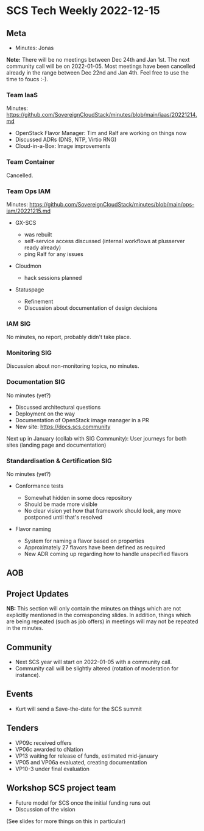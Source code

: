 # SCS Tech Weekly 2022-12-15

## Meta

- Minutes: Jonas

**Note:** There will be no meetings between Dec 24th and Jan 1st. The next community call will be on 2022-01-05. Most meetings have been cancelled already in the range between Dec 22nd and Jan 4th. Feel free to use the time to foucs :-).

### Team IaaS

Minutes: https://github.com/SovereignCloudStack/minutes/blob/main/iaas/20221214.md

- OpenStack Flavor Manager: Tim and Ralf are working on things now
- Discussed ADRs (DNS, NTP, Virtio RNG)
- Cloud-in-a-Box: Image improvements

### Team Container

Cancelled.

### Team Ops IAM

Minutes: https://github.com/SovereignCloudStack/minutes/blob/main/ops-iam/20221215.md

- GX-SCS

  - was rebuilt
  - self-service access discussed (internal workflows at plusserver ready already)
  - ping Ralf for any issues

- Cloudmon

  - hack sessions planned

- Statuspage

  - Refinement
  - Discussion about documentation of design decisions

### IAM SIG

No minutes, no report, probably didn't take place.

### Monitoring SIG

Discussion about non-monitoring topics, no minutes.

### Documentation SIG

No minutes (yet?)

- Discussed architectural questions
- Deployment on the way
- Documentation of OpenStack image manager in a PR
- New site: https://docs.scs.community

Next up in January (collab with SIG Community): User journeys for both sites (landing page and documentation)

### Standardisation & Certification SIG

No minutes (yet?)

- Conformance tests

  - Somewhat hidden in some docs repository
  - Should be made more visible
  - No clear vision yet how that framework should look, any move postponed until that's resolved

- Flavor naming

  - System for naming a flavor based on properties
  - Approximately 27 flavors have been defined as required
  - New ADR coming up regarding how to handle unspecified flavors

## AOB

## Project Updates

**NB:** This section will only contain the minutes on things which are not explicitly mentioned in the corresponding slides. In addition, things which are being repeated (such as job offers) in meetings will may not be repeated in the minutes.

## Community

- Next SCS year will start on 2022-01-05 with a community call.
- Community call will be slightly altered (rotation of moderation for instance).

## Events

- Kurt will send a Save-the-date for the SCS summit

## Tenders

- VP09c received offers
- VP06c awarded to dNation
- VP13 waiting for release of funds, estimated mid-january
- VP05 and VP06a evaluated, creating documentation
- VP10-3 under final evaluation

## Workshop SCS project team

- Future model for SCS once the initial funding runs out
- Discussion of the vision

(See slides for more things on this in particular)
